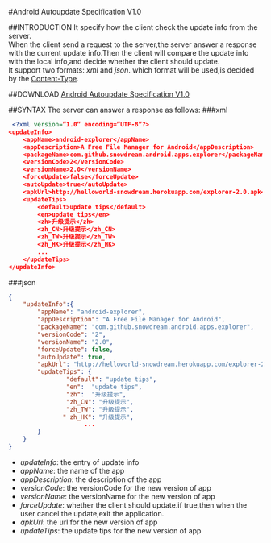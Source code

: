 #Android Autoupdate Specification V1.0

##INTRODUCTION
It specify how the client check the update info from the server.  
When the client send a request to the server,the server answer a response with the current update info.Then the client will compare the update info with the local info,and decide whether the client should update.  
It support two formats: *xml* and *json*. which format will be used,is decided by the [Content-Type](http://www.w3.org/Protocols/rfc1341/4_Content-Type.html).

##DOWNLOAD
[Android Autoupdate Specification V1.0](.)

##SYNTAX
The server can answer a response as follows:
###xml
```xml
 <?xml version=”1.0” encoding=”UTF-8”?>
<updateInfo>
    <appName>android-explorer</appName>
    <appDescription>A Free File Manager for Android</appDescription>
    <packageName>com.github.snowdream.android.apps.explorer</packageName>
    <versionCode>2</versionCode>  
    <versionName>2.0</versionName>  
    <forceUpdate>false</forceUpdate>  
    <autoUpdate>true</autoUpdate>
    <apkUrl>http://helloworld-snowdream.herokuapp.com/explorer-2.0.apk</apkUrl>
    <updateTips>
        <default>update tips</default>
        <en>update tips</en>
        <zh>升级提示</zh>
        <zh_CN>升级提示</zh_CN>
        <zh_TW>升级提示</zh_TW>
        <zh_HK>升级提示</zh_HK>
        ...
    </updateTips>
</updateInfo>  
```

###json
```json
{
    "updateInfo":{
        "appName": "android-explorer",
        "appDescription": "A Free File Manager for Android",
        "packageName": "com.github.snowdream.android.apps.explorer",
        "versionCode": "2",
        "versionName": "2.0",
        "forceUpdate": false,
        "autoUpdate": true,
        "apkUrl": "http://helloworld-snowdream.herokuapp.com/explorer-2.0.apk",
        "updateTips": {
                "default": "update tips",
                "en":  "update tips",
                "zh":  "升级提示",
                "zh_CN": "升级提示",
                "zh_TW": "升級提示",
               " zh_HK": "升级提示",
                     ...
        }
    }
}
```
* *updateInfo*: the entry of update info
* *appName*: the name of the app
* *appDescription*: the description of the app
* *versionCode*: the versionCode for the new version of app
* *versionName*: the versionName for the new version of app
* *forceUpdate*: whether the client should update.if true,then when the user cancel the update,exit the application. 
* *apkUrl*: the url for the new version of app
* *updateTips*: the update tips for the new version of app







